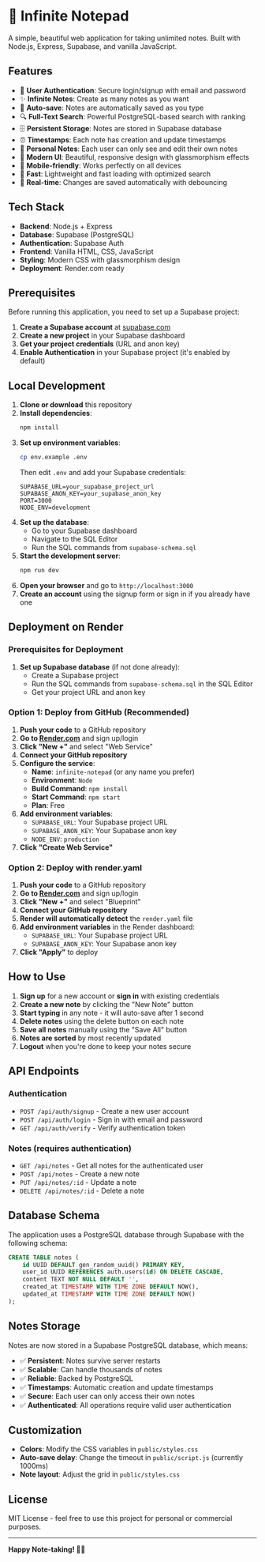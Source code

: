 # 📝 Infinite Notepad

A simple, beautiful web application for taking unlimited notes. Built with Node.js, Express, Supabase, and vanilla JavaScript.

## Features

- 🔐 **User Authentication**: Secure login/signup with email and password
- ✨ **Infinite Notes**: Create as many notes as you want
- 💾 **Auto-save**: Notes are automatically saved as you type
- 🔍 **Full-Text Search**: Powerful PostgreSQL-based search with ranking
- 🗄️ **Persistent Storage**: Notes are stored in Supabase database
- ⏰ **Timestamps**: Each note has creation and update timestamps
- 👤 **Personal Notes**: Each user can only see and edit their own notes
- 🎨 **Modern UI**: Beautiful, responsive design with glassmorphism effects
- 📱 **Mobile-friendly**: Works perfectly on all devices
- 🚀 **Fast**: Lightweight and fast loading with optimized search
- 🔄 **Real-time**: Changes are saved automatically with debouncing

## Tech Stack

- **Backend**: Node.js + Express
- **Database**: Supabase (PostgreSQL)
- **Authentication**: Supabase Auth
- **Frontend**: Vanilla HTML, CSS, JavaScript
- **Styling**: Modern CSS with glassmorphism design
- **Deployment**: Render.com ready

## Prerequisites

Before running this application, you need to set up a Supabase project:

1. **Create a Supabase account** at [supabase.com](https://supabase.com)
2. **Create a new project** in your Supabase dashboard
3. **Get your project credentials** (URL and anon key)
4. **Enable Authentication** in your Supabase project (it's enabled by default)

## Local Development

1. **Clone or download** this repository
2. **Install dependencies**:
   ```bash
   npm install
   ```
3. **Set up environment variables**:
   ```bash
   cp env.example .env
   ```
   Then edit `.env` and add your Supabase credentials:
   ```
   SUPABASE_URL=your_supabase_project_url
   SUPABASE_ANON_KEY=your_supabase_anon_key
   PORT=3000
   NODE_ENV=development
   ```
4. **Set up the database**:
   - Go to your Supabase dashboard
   - Navigate to the SQL Editor
   - Run the SQL commands from `supabase-schema.sql`
5. **Start the development server**:
   ```bash
   npm run dev
   ```
6. **Open your browser** and go to `http://localhost:3000`
7. **Create an account** using the signup form or sign in if you already have one

## Deployment on Render

### Prerequisites for Deployment

1. **Set up Supabase database** (if not done already):
   - Create a Supabase project
   - Run the SQL commands from `supabase-schema.sql` in the SQL Editor
   - Get your project URL and anon key

### Option 1: Deploy from GitHub (Recommended)

1. **Push your code** to a GitHub repository
2. **Go to [Render.com](https://render.com)** and sign up/login
3. **Click "New +"** and select "Web Service"
4. **Connect your GitHub repository**
5. **Configure the service**:
   - **Name**: `infinite-notepad` (or any name you prefer)
   - **Environment**: `Node`
   - **Build Command**: `npm install`
   - **Start Command**: `npm start`
   - **Plan**: Free
6. **Add environment variables**:
   - `SUPABASE_URL`: Your Supabase project URL
   - `SUPABASE_ANON_KEY`: Your Supabase anon key
   - `NODE_ENV`: `production`
7. **Click "Create Web Service"**

### Option 2: Deploy with render.yaml

1. **Push your code** to a GitHub repository
2. **Go to [Render.com](https://render.com)** and sign up/login
3. **Click "New +"** and select "Blueprint"
4. **Connect your GitHub repository**
5. **Render will automatically detect** the `render.yaml` file
6. **Add environment variables** in the Render dashboard:
   - `SUPABASE_URL`: Your Supabase project URL
   - `SUPABASE_ANON_KEY`: Your Supabase anon key
7. **Click "Apply"** to deploy

## How to Use

1. **Sign up** for a new account or **sign in** with existing credentials
2. **Create a new note** by clicking the "New Note" button
3. **Start typing** in any note - it will auto-save after 1 second
4. **Delete notes** using the delete button on each note
5. **Save all notes** manually using the "Save All" button
6. **Notes are sorted** by most recently updated
7. **Logout** when you're done to keep your notes secure

## API Endpoints

### Authentication
- `POST /api/auth/signup` - Create a new user account
- `POST /api/auth/login` - Sign in with email and password
- `GET /api/auth/verify` - Verify authentication token

### Notes (requires authentication)
- `GET /api/notes` - Get all notes for the authenticated user
- `POST /api/notes` - Create a new note
- `PUT /api/notes/:id` - Update a note
- `DELETE /api/notes/:id` - Delete a note

## Database Schema

The application uses a PostgreSQL database through Supabase with the following schema:

```sql
CREATE TABLE notes (
    id UUID DEFAULT gen_random_uuid() PRIMARY KEY,
    user_id UUID REFERENCES auth.users(id) ON DELETE CASCADE,
    content TEXT NOT NULL DEFAULT '',
    created_at TIMESTAMP WITH TIME ZONE DEFAULT NOW(),
    updated_at TIMESTAMP WITH TIME ZONE DEFAULT NOW()
);
```

## Notes Storage

Notes are now stored in a Supabase PostgreSQL database, which means:
- ✅ **Persistent**: Notes survive server restarts
- ✅ **Scalable**: Can handle thousands of notes
- ✅ **Reliable**: Backed by PostgreSQL
- ✅ **Timestamps**: Automatic creation and update timestamps
- ✅ **Secure**: Each user can only access their own notes
- ✅ **Authenticated**: All operations require valid user authentication

## Customization

- **Colors**: Modify the CSS variables in `public/styles.css`
- **Auto-save delay**: Change the timeout in `public/script.js` (currently 1000ms)
- **Note layout**: Adjust the grid in `public/styles.css`

## License

MIT License - feel free to use this project for personal or commercial purposes.

---

**Happy Note-taking! 📝✨**
